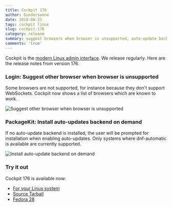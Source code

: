 ```yaml
---
title: Cockpit 176
author: Gundersanne
date: 2018-08-22
tags: cockpit linux
slug: cockpit-176
category: release
summary: suggest browsers when browser is unsupported, auto-update backend install on demand
comments: 'true'
---
```


Cockpit is the [modern Linux admin interface](https://cockpit-project.org/). We
release regularly. Here are the release notes from version 176.

### Login: Suggest other browser when browser is unsupported

Some browsers are not supported, for instance because they don't support
WebSockets. Cockpit now shows a list of browsers which are known to work.

![Suggest other browser when browser is
unsupported](/images/login-suggest-browser-when-unsupported.png)

### PackageKit: Install auto-updates backend on demand

If no auto-update backend is installed, the user will be prompted for
installation when enabling auto-updates. Only systems where dnf-automatic is
available are currently supported.

![Install auto-update backend on
demand](/images/packagekit-auto-updates-install-on-demand.png)

### Try it out

Cockpit 176 is available now:

 * [For your Linux system](https://cockpit-project.org/running.html)
 * [Source Tarball](https://github.com/cockpit-project/cockpit/releases/tag/176)
 * [Fedora 28](https://bodhi.fedoraproject.org/updates/cockpit-176-1.fc28)
